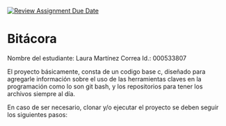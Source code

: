[![Review Assignment Due Date](https://classroom.github.com/assets/deadline-readme-button-22041afd0340ce965d47ae6ef1cefeee28c7c493a6346c4f15d667ab976d596c.svg)](https://classroom.github.com/a/WV8VkdWq)
# Bitácora
Nombre del estudiante: Laura Martínez Correa
Id.: 000533807

El proyecto básicamente, consta de un codigo base c, diseñado para agregarle información sobre el uso de las herramientas claves en la programación como lo son git bash, y los repositorios para tener los archivos siempre al día.

En caso de ser necesario, clonar y/o ejecutar el proyecto se deben seguir los siguientes pasos: 